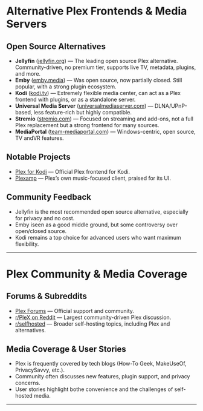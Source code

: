 # Alternative Plex Frontends & Media Servers

## Open Source Alternatives
- **Jellyfin** ([jellyfin.org](https://jellyfin.org/)) — The leading open source Plex alternative. Community-driven, no premium tier, supports live TV, metadata, plugins, and more.
- **Emby** ([emby.media](https://emby.media/)) — Was open source, now partially closed. Still popular, with a strong plugin ecosystem.
- **Kodi** ([kodi.tv](https://kodi.tv/)) — Extremely flexible media center, can act as a Plex frontend with plugins, or as a standalone server.
- **Universal Media Server** ([universalmediaserver.com](https://www.universalmediaserver.com/)) — DLNA/UPnP-based, less feature-rich but highly compatible.
- **Stremio** ([stremio.com](https://www.stremio.com/)) — Focused on streaming and add-ons, not a full Plex replacement but a strong frontend for many sources.
- **MediaPortal** ([team-mediaportal.com](https://www.team-mediaportal.com/)) — Windows-centric, open source, TV andVR features.

## Notable Projects
- [Plex for Kodi](https://github.com/plexinc/plex-for-kodi) — Official Plex frontend for Kodi.
- [Plexamp](https://plexamp.com/) — Plex’s own music-focused client, praised for its UI.

## Community Feedback
- Jellyfin is the most recommended open source alternative, especially for privacy and no cost.
- Emby iseen as a good middle ground, but some controversy over open/closed source.
- Kodi remains a top choice for advanced users who want maximum flexibility.

---

# Plex Community & Media Coverage

## Forums & Subreddits
- [Plex Forums](https://forums.plex.tv/) — Official support and community.
- [r/PleX on Reddit](https://www.reddit.com/r/PleX/top/) — Largest community-driven Plex discussion.
- [r/selfhosted](https://www.reddit.com/r/selfhosted/) — Broader self-hosting topics, including Plex and alternatives.

## Media Coverage & User Stories
- Plex is frequently covered by tech blogs (How-To Geek, MakeUseOf, PrivacySavvy, etc.).
- Community often discusses new features, plugin support, and privacy concerns.
- User stories highlight bothe convenience and the challenges of self-hosted media.

---
